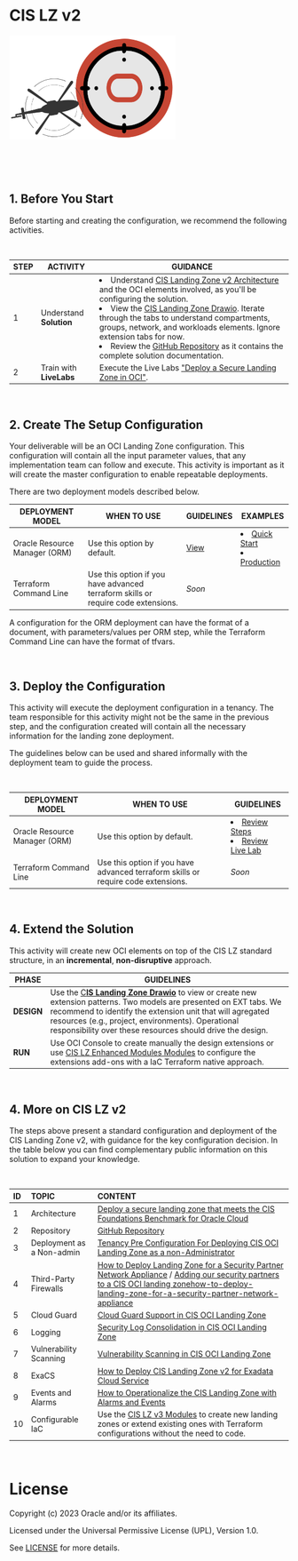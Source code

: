 # CIS LZ v2

<img src="../../images/landing_zone_300.png">

&nbsp; 

&nbsp; 

## 1. Before You Start
Before starting and creating the configuration, we recommend the following activities.

&nbsp; 

| STEP  |  ACTIVITY | GUIDANCE | 
|---|---|---|
| 1 | Understand **Solution** | <li>Understand [CIS Landing Zone v2 Architecture](https://docs.oracle.com/en/solutions/cis-oci-benchmark/index.html) and the OCI elements involved, as you'll be configuring the solution.</li><li>View the [CIS Landing Zone Drawio](/landing-zones/standard_landing_zones/cis_lz_v2/cis_landing_zone.drawio). Iterate through the tabs to understand compartments, groups, network, and workloads elements. Ignore extension tabs for now.</li><li>Review the [GitHub Repository](https://github.com/oracle-quickstart/oci-cis-landingzone-quickstart) as it contains the complete solution documentation.</li>|
| 2 | Train with **LiveLabs** |  Execute the Live Labs ["Deploy a Secure Landing Zone in OCI"](https://apexapps.oracle.com/pls/apex/r/dbpm/livelabs/view-workshop?wid=3662).



&nbsp; 

## 2. Create The Setup Configuration

Your deliverable will be an OCI Landing Zone configuration. This configuration will contain all the input parameter values, that any implementation team can follow and execute. This activity is important as it will create the master configuration to enable repeatable deployments.

There are two deployment models described below.
&nbsp; 


| DEPLOYMENT MODEL  | WHEN TO USE | GUIDELINES  |  EXAMPLES | 
|---|---|---|---|
| Oracle Resource Manager (ORM) | Use this option by default. |[View](/landing-zones/standard_landing_zones/cis_lz_v2/orm/orm_configuration_guide.pdf)  | <li>[Quick Start](/landing-zones/standard_landing_zones/cis_lz_v2/orm/samples/oci_cislz_configuration_example-quickstart_scenario.pdf)</li><li>[Production](/landing-zones/standard_landing_zones/cis_lz_v2/orm/samples/oci_cislz_configuration_example-production_scenario.pdf)</li>|
| Terraform Command Line | Use this option if you have advanced terraform skills or require code extensions. |*Soon* | |

A configuration for the ORM deployment can have the format of a document, with parameters/values per ORM step, while the Terraform Command Line can have the format of tfvars.

&nbsp; 

## 3. Deploy the Configuration

 This activity will execute the deployment configuration in a tenancy. The team responsible for this activity might not be the same in the previous step, and the configuration created will contain all the necessary information for the landing zone deployment. 

The guidelines below can be used and shared informally with the deployment team to guide the process.

&nbsp; 

| DEPLOYMENT MODEL  | WHEN TO USE | GUIDELINES  |  
|---|---|---|
| Oracle Resource Manager (ORM) | Use this option by default. | <li>[Review Steps](/landing-zones/standard_landing_zones/cis_lz_v2/orm/orm_deployment_guide.pdf)</li><li>[Review Live Lab](https://apexapps.oracle.com/pls/apex/r/dbpm/livelabs/view-workshop?wid=3662)</li>| 
| Terraform Command Line | Use this option if you have advanced terraform skills or require code extensions. | *Soon*

&nbsp; 

## 4. Extend the Solution

This activity will create new OCI elements on top of the CIS LZ standard structure, in an **incremental**, **non-disruptive** approach.


| PHASE  | GUIDELINES   
|---|---|
| **DESIGN** | Use the [C**IS Landing Zone Drawio**](/landing-zones/standard_landing_zones/cis_lz_v2/cis_landing_zone.drawio) to view or create new extension patterns. Two models are presented on EXT tabs.  We recommend to identify the extension unit that will agregated resources (e.g., project, environments). Operational responsibility over these resources should drive the design.  | 
| **RUN** | Use OCI Console to create manually the design extensions or use [CIS LZ Enhanced Modules Modules](https://www.ateam-oracle.com/post/cis-landing-zone-enhanced-modules) to configure the extensions add-ons with a IaC Terraform native approach. | 

&nbsp; 

## 4. More on CIS LZ v2

The steps above present a standard configuration and deployment of the CIS Landing Zone v2, with guidance for the key configuration decision. In the table below you can find complementary public information on this solution to expand your knowledge.

&nbsp; 

ID                  | TOPIC   		| CONTENT	|  	
:---		                    |:------		      	|:---		   | 
1   |Architecture    | [Deploy a secure landing zone that meets the CIS Foundations Benchmark for Oracle Cloud](https://docs.oracle.com/en/solutions/cis-oci-benchmark/index.html#GUID-89CA48AA-73E1-4992-A43F-CA5FA5CE21CD) |
2         	| Repository		      	| [GitHub Repository](https://github.com/oracle-quickstart/oci-cis-landingzone-quickstart) |
3        | Deployment as a Non-admin  | 	[Tenancy Pre Configuration For Deploying CIS OCI Landing Zone as a non-Administrator](https://www.ateam-oracle.com/post/tenancy-pre-configuration-for-deploying-cis-oci-landing-zone-as-a-non-administrator) |
4              | Third-Party Firewalls  | [How to Deploy Landing Zone for a Security Partner Network Appliance](https://www.ateam-oracle.com/post/) / [Adding our security partners to a CIS OCI landing zonehow-to-deploy-landing-zone-for-a-security-partner-network-appliance](https://blogs.oracle.com/cloudmarketplace/post/adding-our-security-partners-to-a-cis-oci-landing-zone) |
5              | Cloud Guard | [Cloud Guard Support in CIS OCI Landing Zone](https://www.ateam-oracle.com/post/cloud-guard-support-in-cis-oci-landing-zone) |
6             | Logging | [Security Log Consolidation in CIS OCI Landing Zone](https://www.ateam-oracle.com/post/security-log-consolidation-in-cis-oci-landing-zone) |
7            | Vulnerability Scanning | [Vulnerability Scanning in CIS OCI Landing Zone](https://www.ateam-oracle.com/post/vulnerability-scanning-in-cis-oci-landing-zone) |
8           | ExaCS | [How to Deploy CIS Landing Zone v2 for Exadata Cloud Service](https://www.ateam-oracle.com/post/how-to-deploy-oci-secure-landing-zone-for-exadata-cloud-service) |
9             | Events and Alarms | [How to Operationalize the CIS Landing Zone with Alarms and Events](https://www.ateam-oracle.com/post/operational-monitoring-and-alerting-in-the-cis-landing-zone) |
10             | Configurable IaC | Use the [CIS LZ v3 Modules](https://www.ateam-oracle.com/post/cis-landing-zone-enhanced-modules) to create new landing zones or extend existing ones with Terraform configurations without the need to code. |


&nbsp; 

# License

Copyright (c) 2023 Oracle and/or its affiliates.

Licensed under the Universal Permissive License (UPL), Version 1.0.

See [LICENSE](https://github.com/oracle-devrel/technology-engineering/blob/main/LICENSE) for more details.

